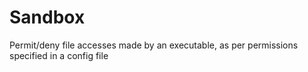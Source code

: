 # Sandbox
Permit/deny file accesses made by an executable, as per permissions specified in a config file
